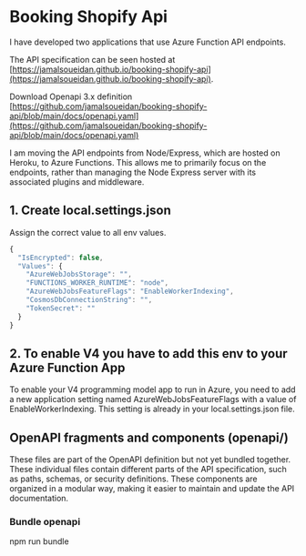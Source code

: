 # Booking Shopify Api

I have developed two applications that use Azure Function API endpoints.

The API specification can be seen hosted at [https://jamalsoueidan.github.io/booking-shopify-api](https://jamalsoueidan.github.io/booking-shopify-api).

Download Openapi 3.x definition [https://github.com/jamalsoueidan/booking-shopify-api/blob/main/docs/openapi.yaml](https://github.com/jamalsoueidan/booking-shopify-api/blob/main/docs/openapi.yaml)

I am moving the API endpoints from Node/Express, which are hosted on Heroku, to Azure Functions. This allows me to primarily focus on the endpoints, rather than managing the Node Express server with its associated plugins and middleware.

## 1. Create local.settings.json

Assign the correct value to all env values.

```js
{
  "IsEncrypted": false,
  "Values": {
    "AzureWebJobsStorage": "",
    "FUNCTIONS_WORKER_RUNTIME": "node",
    "AzureWebJobsFeatureFlags": "EnableWorkerIndexing",
    "CosmosDbConnectionString": "",
    "TokenSecret": ""
  }
}
```

## 2. To enable V4 you have to add this env to your Azure Function App

To enable your V4 programming model app to run in Azure, you need to add a new application setting named AzureWebJobsFeatureFlags with a value of EnableWorkerIndexing. This setting is already in your local.settings.json file.

## OpenAPI fragments and components (openapi/)

These files are part of the OpenAPI definition but not yet bundled together. These individual files contain different parts of the API specification, such as paths, schemas, or security definitions. These components are organized in a modular way, making it easier to maintain and update the API documentation.

### Bundle openapi

npm run bundle

